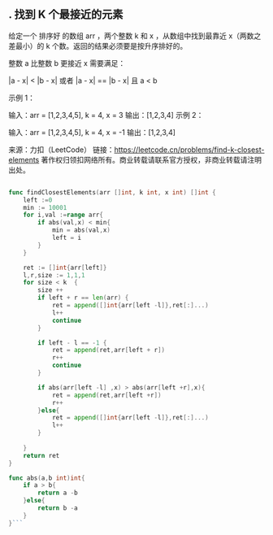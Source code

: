 ## . 找到 K 个最接近的元素

给定一个 排序好 的数组 arr ，两个整数 k 和 x ，从数组中找到最靠近 x（两数之差最小）的 k 个数。返回的结果必须要是按升序排好的。

整数 a 比整数 b 更接近 x 需要满足：

|a - x| < |b - x| 或者
|a - x| == |b - x| 且 a < b
 

示例 1：

输入：arr = [1,2,3,4,5], k = 4, x = 3
输出：[1,2,3,4]
示例 2：

输入：arr = [1,2,3,4,5], k = 4, x = -1
输出：[1,2,3,4]

来源：力扣（LeetCode）
链接：https://leetcode.cn/problems/find-k-closest-elements
著作权归领扣网络所有。商业转载请联系官方授权，非商业转载请注明出处。
```go

func findClosestElements(arr []int, k int, x int) []int {
    left :=0
    min := 10001
    for i,val :=range arr{
        if abs(val,x) < min{
            min = abs(val,x)
            left = i  
        }
    }

    ret := []int{arr[left]}
    l,r,size := 1,1,1
    for size < k  {        
        size ++
        if left + r == len(arr) {            
            ret = append([]int{arr[left -l]},ret[:]...)
            l++
            continue
        }

        if left - l == -1 {            
            ret = append(ret,arr[left + r])
            r++
            continue
        }

        if abs(arr[left -l] ,x) > abs(arr[left +r],x){            
            ret = append(ret,arr[left +r])
            r++
        }else{            
            ret = append([]int{arr[left -l]},ret[:]...)
            l++
        }
        
    } 
    return ret
}

func abs(a,b int)int{
    if a > b{
        return a -b
    }else{
        return b -a
    }
}```
